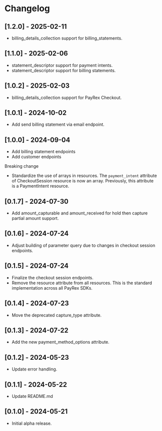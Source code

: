 # Changelog

## [1.2.0] - 2025-02-11

- billing_details_collection support for billing_statements.

## [1.1.0] - 2025-02-06

- statement_descriptor support for payment intents.
- statement_descriptor support for billing statements.

## [1.0.2] - 2025-02-03

- billing_details_collection support for PayRex Checkout.

## [1.0.1] - 2024-10-02

- Add send billing statement via email endpoint.

## [1.0.0] - 2024-09-04

- Add billing statement endpoints
- Add customer endpoints

Breaking change
- Standardize the use of arrays in resources. The `payment_intent` attribute of CheckoutSession resource is now an array. Previously, this attribute is a PaymentIntent resource.

## [0.1.7] - 2024-07-30

- Add amount_capturable and amount_received for hold then capture partial amount support.

## [0.1.6] - 2024-07-24

- Adjust building of parameter query due to changes in checkout session endpoints.

## [0.1.5] - 2024-07-24

- Finalize the checkout session endpoints.
- Remove the resource attribute from all resources. This is the standard implementation across all PayRex SDKs.

## [0.1.4] - 2024-07-23

- Move the deprecated capture_type attribute.

## [0.1.3] - 2024-07-22

- Add the new payment_method_options attribute.

## [0.1.2] - 2024-05-23

- Update error handling.

## [0.1.1] - 2024-05-22

- Update README.md

## [0.1.0] - 2024-05-21

- Initial alpha release.
